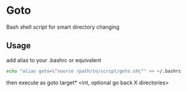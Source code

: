 # Goto
Bash shell script for smart directory changing
## Usage
add alias to your .bashrc or equivalent
```bash 
echo "alias goto=\"source /path/to/script/goto.sh\"" >> ~/.bashrc
```

then execute as goto target* <int, optional go back X directories>
